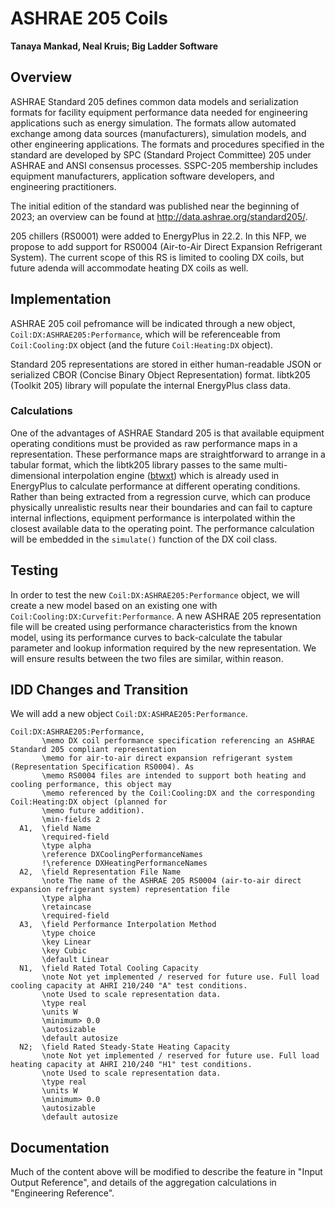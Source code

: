 # ASHRAE 205 Coils

**Tanaya Mankad, Neal Kruis; Big Ladder Software**

## Overview

ASHRAE Standard 205 defines common data models and serialization formats for facility equipment performance data needed for engineering applications such as energy simulation.  The formats allow automated exchange among data sources (manufacturers), simulation models, and other engineering applications. The formats and procedures specified in the standard are developed by SPC (Standard Project Committee) 205 under ASHRAE and ANSI consensus processes. SSPC-205 membership includes equipment manufacturers, application software developers, and engineering practitioners.

The initial edition of the standard was published near the beginning of 2023; an overview can be found at http://data.ashrae.org/standard205/.

205 chillers (RS0001) were added to EnergyPlus in 22.2. In this NFP, we propose to add support for RS0004 (Air-to-Air Direct Expansion Refrigerant System). The current scope of this RS is limited to cooling DX coils, but future adenda will accommodate heating DX coils as well.

## Implementation

ASHRAE 205 coil pefromance will be indicated through a new object, `Coil:DX:ASHRAE205:Performance`, which will be referenceable from `Coil:Cooling:DX` object (and the future `Coil:Heating:DX` object).

Standard 205 representations are stored in either human-readable JSON or serialized CBOR (Concise Binary Object Representation) format. libtk205 (Toolkit 205) library will populate the internal EnergyPlus class data.

### Calculations

One of the advantages of ASHRAE Standard 205 is that available equipment operating conditions must be provided as raw performance maps in a representation. These performance maps are straightforward to arrange in a tabular format, which the libtk205 library passes to the same multi-dimensional interpolation engine ([btwxt](https://github.com/bigladder/btwxt)) which is already used in EnergyPlus to calculate performance at different operating conditions. Rather than being extracted from a regression curve, which can produce physically unrealistic results near their boundaries and can fail to capture internal inflections, equipment performance is interpolated within the closest available data to the operating point. The performance calculation will be embedded in the `simulate()` function of the DX coil class.

## Testing

In order to test the new `Coil:DX:ASHRAE205:Performance` object, we will create a new model based on an existing one with `Coil:Cooling:DX:Curvefit:Performance`. A new ASHRAE 205 representation file will be created using performance characteristics from the known model, using its performance curves to back-calculate the tabular parameter and lookup information required by the new representation. We will ensure results between the two files are similar, within reason.

## IDD Changes and Transition

We will add a new object `Coil:DX:ASHRAE205:Performance`.

```
Coil:DX:ASHRAE205:Performance,
       \memo DX coil performance specification referencing an ASHRAE Standard 205 compliant representation
       \memo for air-to-air direct expansion refrigerant system (Representation Specification RS0004). As
       \memo RS0004 files are intended to support both heating and cooling performance, this object may
       \memo referenced by the Coil:Cooling:DX and the corresponding Coil:Heating:DX object (planned for
       \memo future addition).
       \min-fields 2
  A1,  \field Name
       \required-field
       \type alpha
       \reference DXCoolingPerformanceNames
       !\reference DXHeatingPerformanceNames
  A2,  \field Representation File Name
       \note The name of the ASHRAE 205 RS0004 (air-to-air direct expansion refrigerant system) representation file
       \type alpha
       \retaincase
       \required-field
  A3,  \field Performance Interpolation Method
       \type choice
       \key Linear
       \key Cubic
       \default Linear
  N1,  \field Rated Total Cooling Capacity
       \note Not yet implemented / reserved for future use. Full load cooling capacity at AHRI 210/240 "A" test conditions.
       \note Used to scale representation data.
       \type real
       \units W
       \minimum> 0.0
       \autosizable
       \default autosize
  N2;  \field Rated Steady-State Heating Capacity
       \note Not yet implemented / reserved for future use. Full load heating capacity at AHRI 210/240 "H1" test conditions.
       \note Used to scale representation data.
       \type real
       \units W
       \minimum> 0.0
       \autosizable
       \default autosize
```

## Documentation

Much of the content above will be modified to describe the feature in "Input Output Reference", and details of the aggregation calculations in "Engineering Reference".
